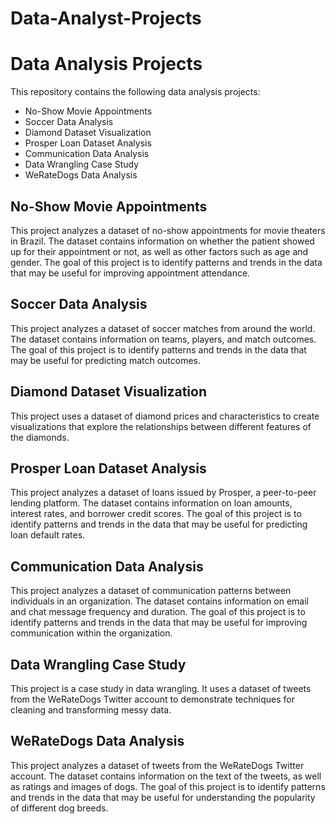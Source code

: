 # Data-Analyst-Projects

# Data Analysis Projects

This repository contains the following data analysis projects:
- No-Show Movie Appointments
- Soccer Data Analysis
- Diamond Dataset Visualization
- Prosper Loan Dataset Analysis
- Communication Data Analysis
- Data Wrangling Case Study
- WeRateDogs Data Analysis

## No-Show Movie Appointments

This project analyzes a dataset of no-show appointments for movie theaters in Brazil. The dataset contains information on whether the patient showed up for their appointment or not, as well as other factors such as age and gender. The goal of this project is to identify patterns and trends in the data that may be useful for improving appointment attendance.

## Soccer Data Analysis

This project analyzes a dataset of soccer matches from around the world. The dataset contains information on teams, players, and match outcomes. The goal of this project is to identify patterns and trends in the data that may be useful for predicting match outcomes.

## Diamond Dataset Visualization

This project uses a dataset of diamond prices and characteristics to create visualizations that explore the relationships between different features of the diamonds.

## Prosper Loan Dataset Analysis

This project analyzes a dataset of loans issued by Prosper, a peer-to-peer lending platform. The dataset contains information on loan amounts, interest rates, and borrower credit scores. The goal of this project is to identify patterns and trends in the data that may be useful for predicting loan default rates.

## Communication Data Analysis

This project analyzes a dataset of communication patterns between individuals in an organization. The dataset contains information on email and chat message frequency and duration. The goal of this project is to identify patterns and trends in the data that may be useful for improving communication within the organization.

## Data Wrangling Case Study

This project is a case study in data wrangling. It uses a dataset of tweets from the WeRateDogs Twitter account to demonstrate techniques for cleaning and transforming messy data.

## WeRateDogs Data Analysis

This project analyzes a dataset of tweets from the WeRateDogs Twitter account. The dataset contains information on the text of the tweets, as well as ratings and images of dogs. The goal of this project is to identify patterns and trends in the data that may be useful for understanding the popularity of different dog breeds.

